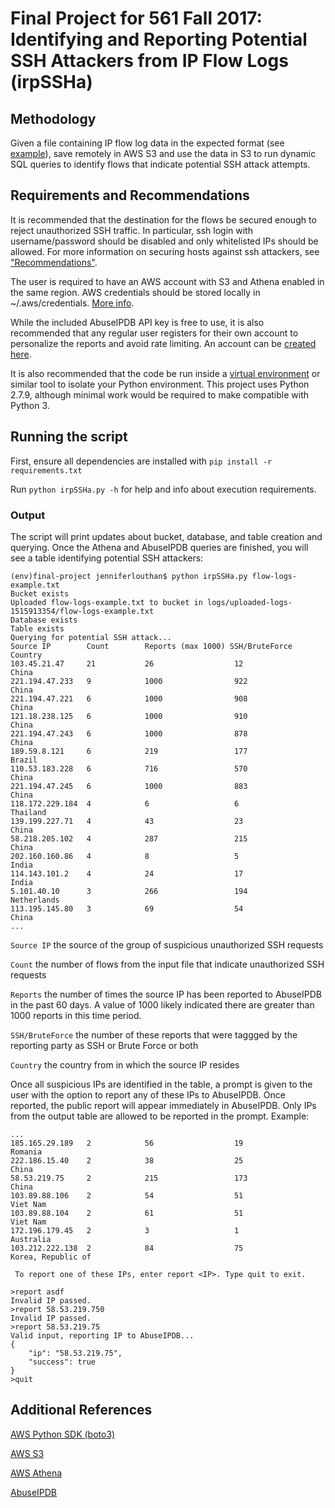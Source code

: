 # Final Project for 561 Fall 2017:  Identifying and Reporting Potential SSH Attackers from IP Flow Logs (irpSSHa)

## Methodology

Given a file containing IP flow log data in the expected format (see [example](simple-example.txt)), save remotely in AWS S3 and 
use the data in S3 to run dynamic SQL queries to identify flows that indicate potential SSH attack attempts. 

## Requirements and Recommendations

It is recommended that the destination for the flows be secured enough to reject unauthorized SSH traffic. In particular, ssh login 
with username/password should be disabled and only whitelisted IPs should be allowed. For more information on securing hosts against 
ssh attackers, see ["Recommendations"](https://www.symantec.com/connect/articles/analyzing-malicious-ssh-login-attempts).

The user is required to have an AWS account with S3 and Athena enabled in the same region. AWS credentials should be stored 
locally in ~/.aws/credentials. [More info](https://boto3.readthedocs.io/en/latest/guide/quickstart.html#configuration).

While the included AbuseIPDB API key is free to use, it is also recommended that any regular user registers for their own account 
to personalize the reports and avoid rate limiting. An account can be [created here](https://www.abuseipdb.com/register).

It is also recommended that the code be run inside a [virtual environment](http://docs.python-guide.org/en/latest/dev/virtualenvs/) or similar tool to isolate your Python environment. This project uses Python 2.7.9, although minimal work would be required to make compatible with Python 3.

## Running the script

First, ensure all dependencies are installed with `pip install -r requirements.txt`


Run `python irpSSHa.py -h` for help and info about execution requirements.

### Output

The script will print updates about bucket, database, and table creation and querying. Once the Athena and AbuseIPDB queries are finished, you will see a table identifying potential SSH attackers:

```
(env)final-project jenniferlouthan$ python irpSSHa.py flow-logs-example.txt 
Bucket exists
Uploaded flow-logs-example.txt to bucket in logs/uploaded-logs-1515913354/flow-logs-example.txt
Database exists
Table exists
Querying for potential SSH attack...
Source IP        Count        Reports (max 1000) SSH/BruteForce   Country         
103.45.21.47     21           26                  12               China           
221.194.47.233   9            1000                922              China           
221.194.47.221   6            1000                908              China           
121.18.238.125   6            1000                910              China           
221.194.47.243   6            1000                878              China           
189.59.8.121     6            219                 177              Brazil          
110.53.183.228   6            716                 570              China           
221.194.47.245   6            1000                883              China           
118.172.229.184  4            6                   6                Thailand        
139.199.227.71   4            43                  23               China           
58.218.205.102   4            287                 215              China           
202.160.160.86   4            8                   5                India           
114.143.101.2    4            24                  17               India           
5.101.40.10      3            266                 194              Netherlands     
113.195.145.80   3            69                  54               China
...
```

`Source IP`      the source of the group of suspicious unauthorized SSH requests

`Count`          the number of flows from the input file that indicate unauthorized SSH requests

`Reports`        the number of times the source IP has been reported to AbuseIPDB in the past 60 days. A value of 1000 likely                   indicated there are greater than 1000 reports in this time period.

`SSH/BruteForce` the number of these reports that were taggged by the reporting party as SSH or Brute Force or both

`Country`        the country from in which the source IP resides


Once all suspicious IPs are identified in the table, a prompt is given to the user with the option to report any of these IPs to AbuseIPDB. Once reported, the public report will appear immediately in AbuseIPDB. Only IPs from the output table are allowed to be reported in the prompt. Example:

```
...
185.165.29.189   2            56                  19               Romania         
222.186.15.40    2            38                  25               China           
58.53.219.75     2            215                 173              China           
103.89.88.106    2            54                  51               Viet Nam        
103.89.88.104    2            61                  51               Viet Nam        
172.196.179.45   2            3                   1                Australia       
103.212.222.138  2            84                  75               Korea, Republic of

 To report one of these IPs, enter report <IP>. Type quit to exit.

>report asdf
Invalid IP passed.
>report 58.53.219.750
Invalid IP passed.
>report 58.53.219.75
Valid input, reporting IP to AbuseIPDB...
{
    "ip": "58.53.219.75", 
    "success": true
}
>quit
```

## Additional References

[AWS Python SDK (boto3)](https://boto3.readthedocs.io/en/latest/index.html)

[AWS S3](https://aws.amazon.com/s3/)

[AWS Athena](https://aws.amazon.com/athena/)

[AbuseIPDB](https://www.abuseipdb.com/)
